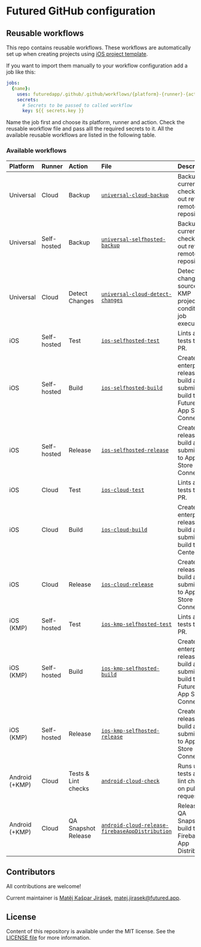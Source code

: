 # Futured GitHub configuration

## Reusable workflows

This repo contains reusable workflows. These workflows are automatically
set up when creating projects using
[iOS project template](https://github.com/futuredapp/iOS-project-template).

If you want to import them manually to your workflow configuration add a job like this:

```yml
jobs:
  {name}:
    uses: futuredapp/.github/.github/workflows/{platform}-{runner}-{action}.yml@main
    secrets:
      # Secrets to be passed to called workflow
      key: ${{ secrets.key }}
```

Name the job first and choose its platform, runner and action.
Check the reusable workflow file and pass alll the required secrets to it.
All the available reusable workflows are listed in the following table.

### Available workflows

| Platform       | Runner      | Action              | File                                                                                                                   | Description                                                                          |
|:---------------|:------------|:--------------------|:-----------------------------------------------------------------------------------------------------------------------|:-------------------------------------------------------------------------------------|
| Universal      | Cloud       | Backup              | [`universal-cloud-backup`](.github/workflows/universal-cloud-backup.yml)                                               | Backups currently checked out ref to a remote repository.                            |
| Universal      | Self-hosted | Backup              | [`universal-selfhosted-backup`](.github/workflows/universal-selfhosted-backup.yml)                                     | Backups currently checked out ref to a remote repository.                            |
| Universal      | Cloud       | Detect Changes      | [`universal-cloud-detect-changes`](.github/workflows/universal-cloud-detect-changes.yml)                               | Detects changed sources in KMP projects for conditional job execution.               |
| iOS            | Self-hosted | Test                | [`ios-selfhosted-test`](.github/workflows/ios-selfhosted-test.yml)                                                     | Lints and tests the PR.                                                              |
| iOS            | Self-hosted | Build               | [`ios-selfhosted-build`](.github/workflows/ios-selfhosted-build.yml)                                                   | Creates enterprise release build and submits the build to Futured App Store Connect. |
| iOS            | Self-hosted | Release             | [`ios-selfhosted-release`](.github/workflows/ios-selfhosted-release.yml)                                               | Creates release build and submits it to App Store Connect.                           |
| iOS            | Cloud       | Test                | [`ios-cloud-test`](.github/workflows/ios-cloud-test.yml)                                                               | Lints and tests the PR.                                                              |
| iOS            | Cloud       | Build               | [`ios-cloud-build`](.github/workflows/ios-cloud-build.yml)                                                             | Creates enterprise release build and submits the build to App Center.                |
| iOS            | Cloud       | Release             | [`ios-cloud-release`](.github/workflows/ios-cloud-release.yml)                                                         | Creates release build and submits it to App Store Connect.                           |
| iOS (KMP)      | Self-hosted | Test                | [`ios-kmp-selfhosted-test`](.github/workflows/ios-kmp-selfhosted-test.yml)                                             | Lints and tests the PR.                                                              |
| iOS (KMP)      | Self-hosted | Build               | [`ios-kmp-selfhosted-build`](.github/workflows/ios-kmp-selfhosted-build.yml)                                           | Creates enterprise release build and submits the build to Futured App Store Connect. |
| iOS (KMP)      | Self-hosted | Release             | [`ios-kmp-selfhosted-release`](.github/workflows/ios-kmp-selfhosted-release.yml)                                       | Creates release build and submits it to App Store Connect.                           |
| Android (+KMP) | Cloud       | Tests & Lint checks | [`android-cloud-check`](.github/workflows/android-cloud-check.yml)                                                     | Runs unit tests and lint checks on pull request.                                     |
| Android (+KMP) | Cloud       | QA Snapshot Release | [`android-cloud-release-firebaseAppDistribution`](.github/workflows/android-cloud-release-firebaseAppDistribution.yml) | Releases QA Snapshot build to Firebase App Distribution.                             |

## Contributors

All contributions are welcome!

Current maintainer is [Matěj Kašpar Jirásek](https://github.com/mkj-is), <matej.jirasek@futured.app>.

## License

Content of this repository is available under the MIT license. See the [LICENSE file](LICENSE) for more information.
